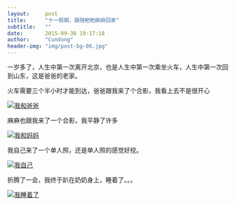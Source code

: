 ```yaml
---
layout:     post
title:      "十一假期，跟随粑粑麻麻回家"
subtitle:   ""
date:       2015-09-30 19:17:18
author:     "Cundong"
header-img: "img/post-bg-06.jpg"
---
```


<p>一岁多了，人生中第一次离开北京，也是人生中第一次乘坐火车，人生中第一次回到山东，这是爸爸的老家。</p>

<p>火车需要三个半小时才能到达，爸爸跟我来了个合影，我看上去不是很开心</p>

<a href="#">
    <img src="{{ site.baseurl }}/img/map_3.jpg" alt="我和爸爸">
</a>

<p>麻麻也跟我来了一个合影，我平静了许多</p>
<a href="#">
    <img src="{{ site.baseurl }}/img/map_4.jpg" alt="我和妈妈">
</a>

<p>我自己来了一个单人照，还是单人照的感觉好挖。</p>
<a href="#">
    <img src="{{ site.baseurl }}/img/map_5.jpg" alt="我自己">
</a>

<p>折腾了一会，我终于趴在奶奶身上，睡着了。。。</p>
<a href="#">
    <img src="{{ site.baseurl }}/img/map_6.jpg" alt="我睡着了">
</a>



